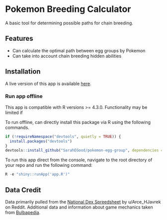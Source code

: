 # Pokemon Breeding Calculator
A basic tool for determining possible paths for chain breeding.

## Features
* Can calculate the optimal path between egg groups by Pokemon
* Can take into account chain breeding hidden abilities

## Installation
A live version of this app is available [here](https://apps.sarahegood.com/pokemon-egg-group).

### Run app offline

This app is compatible with R versions >= 4.3.0. Functionality may be limited if 

To run offline, can directly install this package via R using the following commands.
```R
if (!requireNamespace("devtools", quietly = TRUE)) {
  install.packages("devtools")
}
devtools::install_github("SarahEGood/pokemon-egg-group", dependencies = TRUE)
```
To run this app direct from the console, navigate to the root directory of your repo and run the following command:
```R
R -e "shiny::runApp('app.R')"
```

## Data Credit
Data primarily pulled from the [National Dex Spreedsheet](https://www.reddit.com/r/pokemon/comments/z0mjwt/national_dex_spreadsheet_updated_for_gen_9/) by u/Arce_HJavrek on Reddit. Additional data and information about game mechanics taken from [Bulbapedia](https://bulbapedia.bulbagarden.net/wiki/Main_Page).